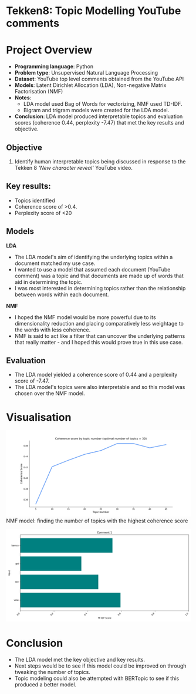 # Tekken8: Topic Modelling YouTube comments

# Project Overview
- **Programming language**: Python
- **Problem type**: Unsupervised Natural Language Processing
- **Dataset**: YouTube top level comments obtained from the YouTube API
- **Models**: Latent Dirichlet Allocation (LDA), Non-negative Matrix Factorisation (NMF)
- **Notes**:
    - LDA model used Bag of Words for vectorizing, NMF used TD-IDF.
    - Bigram and trigram models were created for the LDA model.
- **Conclusion**: LDA model produced interpretable topics and evaluation scores (coherence 0.44, perplexity -7.47) that met the key results and objective.

  
## Objective
1. Identify human interpretable topics being discussed in response to the Tekken 8 _'New character reveal'_ YouTube video.

## Key results:
- Topics identified
- Coherence score of >0.4.
- Perplexity score of <20


## Models
**LDA**
- The LDA model's aim of identifying the underlying topics within a document matched my use case.
- I wanted to use a model that assumed each document (YouTube comment) was a topic and that documents are made up of words that aid in determining the topic.
- I was most interested in determining topics rather than the relationship between words within each document.


**NMF**
- I hoped the NMF model would be more powerful due to its dimensionality reduction and placing comparatively less weightage to the words with less coherence.
- NMF is said to act like a filter that can uncover the underlying patterns that really matter - and I hoped this would prove true in this use case.

## Evaluation
- The LDA model yielded a coherence score of 0.44 and a perplexity score of -7.47.
- The LDA model's topics were also interpretable and so this model was chosen over the NMF model.


# Visualisation
![coherence_score](/images/coherence_score_0.464_number_of_topics_30.png)
NMF model: finding the number of topics with the highest coherence score

![comment_1_tfidf_scores](/images/tfidf_viz_comment_1.png)

# Conclusion
- The LDA model met the key objective and key results.
- Next steps would be to see if this model could be improved on through tweaking the number of topics.
- Topic modeling could also be attempted with BERTopic to see if this produced a better model.

